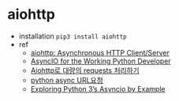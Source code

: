 aiohttp
=======

* installation `pip3 install aiohttp`
* ref
  * [aiohttp: Asynchronous HTTP Client/Server](http://aiohttp.readthedocs.io/)
  * [AsyncIO for the Working Python Developer](https://hackernoon.com/asyncio-for-the-working-python-developer-5c468e6e2e8e)
  * [Aiohttp로 대량의 requests 처리하기](https://maxtortime.me/aiohttp-requests/)
  * [python async URL요청](https://dreamtamercom.wordpress.com/2017/03/22/python-async-url%EC%9A%94%EC%B2%AD/)
  * [Exploring Python 3’s Asyncio by Example](http://www.giantflyingsaucer.com/blog/?p=5557)
